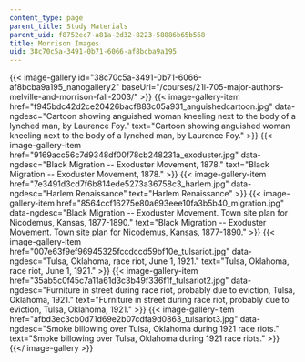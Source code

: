 ```yaml
---
content_type: page
parent_title: Study Materials
parent_uid: f8752ec7-a81a-2d32-8223-58886b65b568
title: Morrison Images
uid: 38c70c5a-3491-0b71-6066-af8bcba9a195
---
```


{{< image-gallery id="38c70c5a-3491-0b71-6066-af8bcba9a195_nanogallery2" baseUrl="/courses/21l-705-major-authors-melville-and-morrison-fall-2003/" >}}
{{< image-gallery-item href="f945bdc42d2ce20426bacf883c05a931_anguishedcartoon.jpg" data-ngdesc="Cartoon showing anguished woman kneeling next to the body of a lynched man, by Laurence Foy." text="Cartoon showing anguished woman kneeling next to the body of a lynched man, by Laurence Foy." >}}
{{< image-gallery-item href="9169acc56c7d9348df00f78cb248231a_exoduster.jpg" data-ngdesc="Black Migration -- Exoduster Movement, 1878." text="Black Migration -- Exoduster Movement, 1878." >}}
{{< image-gallery-item href="7e3491d3cd7f6b814ede5273a36758c3_harlem.jpg" data-ngdesc="Harlem Renaissance" text="Harlem Renaissance" >}}
{{< image-gallery-item href="8564ccf16275e80a693eee10fa3b5b40_migration.jpg" data-ngdesc="Black Migration -- Exoduster Movement. Town site plan for Nicodemus, Kansas, 1877-1890." text="Black Migration -- Exoduster Movement. Town site plan for Nicodemus, Kansas, 1877-1890." >}}
{{< image-gallery-item href="007e63f9ef96945325fccdccd59bf10e_tulsariot.jpg" data-ngdesc="Tulsa, Oklahoma, race riot, June 1, 1921." text="Tulsa, Oklahoma, race riot, June 1, 1921." >}}
{{< image-gallery-item href="35ab5c0f45c7a11a61d3c3b49f336f1f_tulsariot2.jpg" data-ngdesc="Furniture in street during race riot, probably due to eviction, Tulsa, Oklahoma, 1921." text="Furniture in street during race riot, probably due to eviction, Tulsa, Oklahoma, 1921." >}}
{{< image-gallery-item href="afbd3ec3cb0d71d69e2b07cdfa9d0863_tulsariot3.jpg" data-ngdesc="Smoke billowing over Tulsa, Oklahoma during 1921 race riots." text="Smoke billowing over Tulsa, Oklahoma during 1921 race riots." >}}
{{</ image-gallery >}}